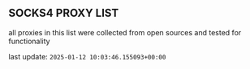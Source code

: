 ## SOCKS4 PROXY LIST

all proxies in this list were collected from open sources and tested for functionality

last update: `2025-01-12 10:03:46.155093+00:00`